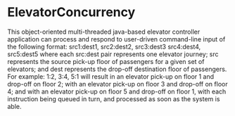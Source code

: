 # ElevatorConcurrency
This object-oriented multi-threaded java-based elevator controller application can process and respond to user-driven command-line input of the following format:
src1:dest1, src2:dest2, src3:dest3
src4:dest4, src5:dest5
where each src:dest pair represents one elevator journey; src represents the source pick-up floor of passengers for a given set of elevators; and dest represents the drop-off destination floor of passengers.
For example:
1:2, 3:4, 5:1
will result in an elevator pick-up on floor 1 and drop-off on floor 2; with an elevator pick-up on floor 3 and drop-off on floor 4; and with an elevator pick-up on floor 5 and drop-off on floor 1, with each instruction being queued in turn, and processed as soon as the system is able.
